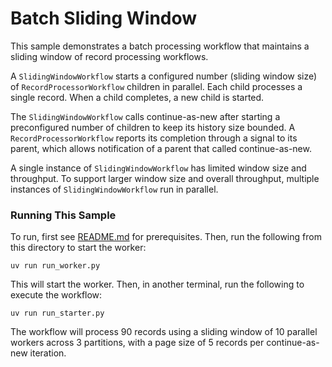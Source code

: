 # Batch Sliding Window

This sample demonstrates a batch processing workflow that maintains a sliding window of record processing workflows.

A `SlidingWindowWorkflow` starts a configured number (sliding window size) of `RecordProcessorWorkflow` children in parallel. Each child processes a single record. When a child completes, a new child is started.

The `SlidingWindowWorkflow` calls continue-as-new after starting a preconfigured number of children to keep its history size bounded. A `RecordProcessorWorkflow` reports its completion through a signal to its parent, which allows notification of a parent that called continue-as-new.

A single instance of `SlidingWindowWorkflow` has limited window size and throughput. To support larger window size and overall throughput, multiple instances of `SlidingWindowWorkflow` run in parallel.

### Running This Sample

To run, first see [README.md](../README.md) for prerequisites. Then, run the following from this directory to start the worker:

    uv run run_worker.py

This will start the worker. Then, in another terminal, run the following to execute the workflow:

    uv run run_starter.py

The workflow will process 90 records using a sliding window of 10 parallel workers across 3 partitions, with a page size of 5 records per continue-as-new iteration. 